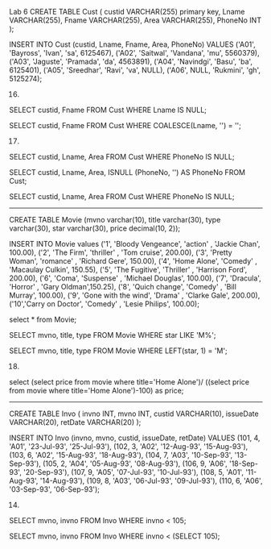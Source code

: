 Lab 6
CREATE TABLE Cust (
    custid VARCHAR(255) primary key,
    Lname VARCHAR(255),
    Fname VARCHAR(255),
    Area VARCHAR(255),
    PhoneNo INT
);

INSERT INTO Cust (custid, Lname, Fname, Area, PhoneNo) VALUES
('A01', 'Bayross', 'Ivan', 'sa', 6125467),
('A02', 'Saitwal', 'Vandana', 'mu', 5560379),
('A03', 'Jaguste', 'Pramada', 'da', 4563891),
('A04', 'Navindgi', 'Basu', 'ba', 6125401),
('A05', 'Sreedhar', 'Ravi', 'va', NULL),
('A06', NULL, 'Rukmini', 'gh', 5125274);

16.
SELECT custid, Fname
FROM Cust
WHERE Lname IS NULL;

SELECT custid, Fname
FROM Cust
WHERE COALESCE(Lname, '') = '';

17.
SELECT custid, Lname, Area
FROM Cust
WHERE PhoneNo IS NULL;

SELECT custid, Lname, Area, 
ISNULL (PhoneNo, '') AS PhoneNo
FROM Cust;

SELECT custid, Lname, Area
FROM Cust
WHERE PhoneNo IS NULL;


--------------------------

CREATE TABLE Movie (mvno varchar(10), title varchar(30), type varchar(30), star varchar(30), price decimal(10, 2));

INSERT INTO Movie values 
('1', 'Bloody Vengeance', 'action' , 'Jackie Chan', 100.00),
('2', 'The Firm', 'thriller' , 'Tom cruise', 200.00),
('3', 'Pretty Woman', 'romance' , 'Richard Gere', 150.00),
('4', 'Home Alone', 'Comedy' , 'Macaulay Culkin', 150.55),
('5', 'The Fugitive', 'Thriller' , 'Harrison Ford', 200.00),
('6', 'Coma', 'Suspense' , 'Michael Douglas', 100.00),
('7', 'Dracula', 'Horror' , 'Gary Oldman',150.25),
('8', 'Quich change', 'Comedy' , 'Bill Murray', 100.00),
('9', 'Gone with the wind', 'Drama' , 'Clarke Gale', 200.00),
('10','Carry on Doctor', 'Comedy' , 'Lesie Philips', 100.00);

select * from Movie;

SELECT mvno, title, type FROM Movie WHERE star LIKE 'M%';

SELECT mvno, title, type FROM Movie WHERE LEFT(star, 1) = 'M';


18.
select (select price from movie where title='Home Alone')/
((select price from movie where title='Home Alone')-100) as price;



--------------------------

CREATE TABLE Invo (
    invno INT,
    mvno INT,
    custid VARCHAR(10),
    issueDate VARCHAR(20),
    retDate VARCHAR(20)
);

INSERT INTO Invo (invno, mvno, custid, issueDate, retDate) 
VALUES (101, 4, 'A01', '23-Jul-93', '25-Jul-93'),
(102, 3, 'A02', '12-Aug-93', '15-Aug-93'),
(103, 6, 'A02', '15-Aug-93', '18-Aug-93'),
(104, 7, 'A03', '10-Sep-93', '13-Sep-93'),
(105, 2, 'A04', '05-Aug-93', '08-Aug-93'),
(106, 9, 'A06', '18-Sep-93', '20-Sep-93'),
(107, 9, 'A05', '07-Jul-93', '10-Jul-93'),
(108, 5, 'A01', '11-Aug-93', '14-Aug-93'),
(109, 8, 'A03', '06-Jul-93', '09-Jul-93'),
(110, 6, 'A06', '03-Sep-93', '06-Sep-93');

14.
SELECT mvno, invno
FROM Invo
WHERE invno < 105;

SELECT mvno, invno
FROM Invo
WHERE invno < (SELECT 105);